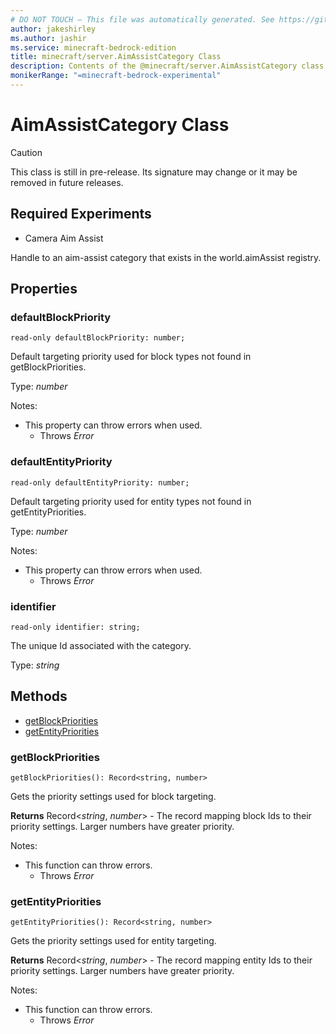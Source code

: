 ```yaml
---
# DO NOT TOUCH — This file was automatically generated. See https://github.com/mojang/minecraftapidocsgenerator to modify descriptions, examples, etc.
author: jakeshirley
ms.author: jashir
ms.service: minecraft-bedrock-edition
title: minecraft/server.AimAssistCategory Class
description: Contents of the @minecraft/server.AimAssistCategory class.
monikerRange: "=minecraft-bedrock-experimental"
---
```

# AimAssistCategory Class

> [!CAUTION]
> This class is still in pre-release.  Its signature may change or it may be removed in future releases.
 
## Required Experiments
- Camera Aim Assist


Handle to an aim-assist category that exists in the world.aimAssist registry.

## Properties

### **defaultBlockPriority**
`read-only defaultBlockPriority: number;`

Default targeting priority used for block types not found in getBlockPriorities.

Type: *number*

Notes:
  - This property can throw errors when used.
    - Throws *Error*

### **defaultEntityPriority**
`read-only defaultEntityPriority: number;`

Default targeting priority used for entity types not found in getEntityPriorities.

Type: *number*

Notes:
  - This property can throw errors when used.
    - Throws *Error*

### **identifier**
`read-only identifier: string;`

The unique Id associated with the category.

Type: *string*

## Methods
- [getBlockPriorities](#getblockpriorities)
- [getEntityPriorities](#getentitypriorities)

### **getBlockPriorities**
`
getBlockPriorities(): Record<string, number>
`

Gets the priority settings used for block targeting.

**Returns** Record<*string*, *number*> - The record mapping block Ids to their priority settings. Larger numbers have greater priority.
  
Notes:
- This function can throw errors.
  - Throws *Error*

### **getEntityPriorities**
`
getEntityPriorities(): Record<string, number>
`

Gets the priority settings used for entity targeting.

**Returns** Record<*string*, *number*> - The record mapping entity Ids to their priority settings. Larger numbers have greater priority.
  
Notes:
- This function can throw errors.
  - Throws *Error*
